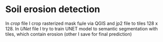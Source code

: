 # Soil erosion detection
In *crop* file I crop rasterized mask fшle via QGIS and jp2 file to tiles 128 x 128. 
In *UNet* file I try to train UNET model to semantic segmentation with tiles, which contain erosion (other I save for final prediction)
